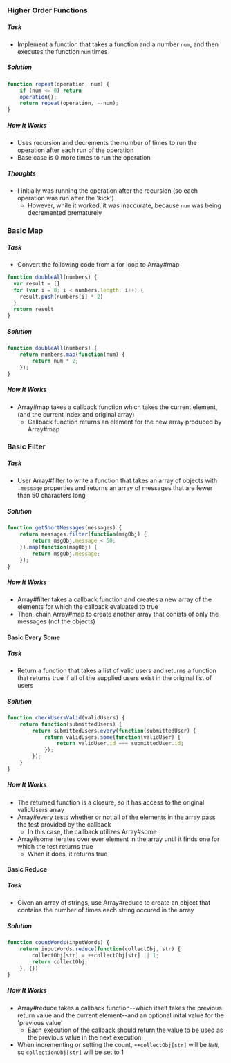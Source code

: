 ### Higher Order Functions
##### Task
  - Implement a function that takes a function and a number `num`, and then executes the function `num` times
##### Solution
```javascript
function repeat(operation, num) {
	if (num <= 0) return
	operation();
	return repeat(operation, --num);
}
```
##### How It Works
  - Uses recursion and decrements the number of times to run the operation after each run of the operation
  - Base case is 0 more times to run the operation
##### Thoughts
  - I initially was running the operation after the recursion (so each operation was run after the 'kick')
    - However, while it worked, it was inaccurate, because `num` was being decremented prematurely

### Basic Map
##### Task
  - Convert the following code from a for loop to Array#map
```javascript
function doubleAll(numbers) {
  var result = []
  for (var i = 0; i < numbers.length; i++) {
    result.push(numbers[i] * 2)
  }
  return result
}
```
##### Solution
```javascript
function doubleAll(numbers) {
	return numbers.map(function(num) {
		return num * 2;
	});
}
```
##### How It Works
  - Array#map takes a callback function which takes the current element, (and the current index and original array) 
    - Callback function returns an element for the new array produced by Array#map

### Basic Filter
##### Task
  - User Array#filter to write a function that takes an array of objects with `.message` properties and returns an array of messages that are fewer than 50 characters long
##### Solution
```javascript
function getShortMessages(messages) {
	return messages.filter(function(msgObj) {
		return msgObj.message < 50;
	}).map(function(msgObj) {
		return msgObj.message;
	});
}
```
##### How It Works
  - Array#filter takes a callback function and creates a new array of the elements for which the callback evaluated to true
  - Then, chain Array#map to create another array that conists of only the messages (not the objects)

#### Basic Every Some
##### Task
  - Return a function that takes a list of valid users and returns a function that returns true if all of the supplied users exist in the original list of users
##### Solution
```javascript
function checkUsersValid(validUsers) {
	return function(submittedUsers) {
		return submittedUsers.every(function(submittedUser) {
			return validUsers.some(function(validUser) {
				return validUser.id === submittedUser.id;
			});
		});
	}
}
```
##### How It Works
  - The returned function is a closure, so it has access to the original validUsers array
  - Array#every tests whether or not all of the elements in the array pass the test provided by the callback 
    - In this case, the callback utilizes Array#some
  - Array#some iterates over ever element in the array until it finds one for which the test returns true
    - When it does, it returns true

#### Basic Reduce
##### Task
  - Given an array of strings, use Array#reduce to create an object that contains the number of times each string occured in the array
##### Solution
```javascript
function countWords(inputWords) {
	return inputWords.reduce(function(collectObj, str) {
		collectObj[str] = ++collectObj[str] || 1;
		return collectObj;
	}, {})
}
```
##### How It Works
  - Array#reduce takes a callback function--which itself takes the previous return value and the current element--and an optional inital value for the 'previous value'
    - Each execution of the callback should return the value to be used as the previous value in the next execution
  - When incrementing or setting the count, `++collectObj[str]` will be `NaN`, so `collectionObj[str]` will be set to 1

 
